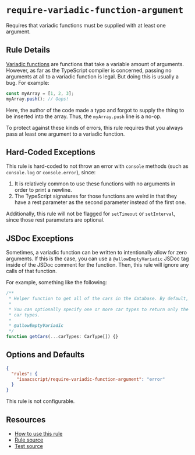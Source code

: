 # `require-variadic-function-argument`

Requires that variadic functions must be supplied with at least one argument.

## Rule Details

[Variadic functions](https://en.wikipedia.org/wiki/Variadic_function) are functions that take a variable amount of arguments. However, as far as the TypeScript compiler is concerned, passing no arguments at all to a variadic function is legal. But doing this is usually a bug. For example:

```ts
const myArray = [1, 2, 3];
myArray.push(); // Oops!
```

Here, the author of the code made a typo and forgot to supply the thing to be inserted into the array. Thus, the `myArray.push` line is a no-op.

To protect against these kinds of errors, this rule requires that you always pass at least one argument to a variadic function.

## Hard-Coded Exceptions

This rule is hard-coded to not throw an error with `console` methods (such as `console.log` or `console.error`), since:

1. It is relatively common to use these functions with no arguments in order to print a newline.
2. The TypeScript signatures for those functions are weird in that they have a rest parameter as the second parameter instead of the first one.

Additionally, this rule will not be flagged for `setTimeout` or `setInterval`, since those rest parameters are optional.

## JSDoc Exceptions

Sometimes, a variadic function can be written to intentionally allow for zero arguments. If this is the case, you can use a `@allowEmptyVariadic` JSDoc tag inside of the JSDoc comment for the function. Then, this rule will ignore any calls of that function.

For example, something like the following:

```ts
/**
 * Helper function to get all of the cars in the database. By default, it will return every car.
 *
 * You can optionally specify one or more car types to return only the cars that match the specified
 * car types.
 *
 * @allowEmptyVariadic
 */
function getCars(...carTypes: CarType[]) {}
```

## Options and Defaults

```json
{
  "rules": {
    "isaacscript/require-variadic-function-argument": "error"
  }
}
```

This rule is not configurable.

## Resources

- [How to use this rule](../../README.md#install--usage)
- [Rule source](../../src/rules/require-variadic-function-argument.ts)
- [Test source](../../tests/rules/require-variadic-function-argument.test.ts)
